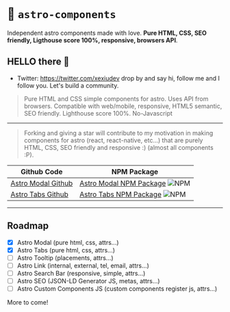 # 🚀 `astro-components`

Independent astro components made with love. **Pure HTML, CSS, SEO friendly, Ligthouse score 100%, responsive, browsers API**.

## HELLO there 👋

- Twitter: <https://twitter.com/xexiudev> drop by and say hi, follow me and I follow you. Let's build a community.

> Pure HTML and CSS simple components for astro. Uses API from browsers. Compatible with web/mobile, responsive, HTML5 semantic, SEO friendly. Lighthouse score 100%. No-Javascript
---
> Forking and giving a star will contribute to my motivation in making components for astro (react, react-native, etc...) that are purely HTML, CSS, SEO friendly and responsive :) (almost all components :P).

[//]: <> (Start Table)

| Github Code | NPM Package |
| --------- | -------- |
|[Astro Modal Github](https://github.com/xexiu/astro-components/tree/master/astro-modal) | [Astro Modal NPM Package](https://www.npmjs.com/package/@xexiu/astro-modal) ![NPM](https://img.shields.io/npm/v/@xexiu/astro-modal) |
|[Astro Tabs Github](https://github.com/xexiu/astro-components/tree/master/astro-tabs) | [Astro Tabs NPM Package](https://www.npmjs.com/package/@xexiu/astro-tabs) ![NPM](https://img.shields.io/npm/v/@xexiu/astro-tabs) |

[//]: <> (End table Table)

---

## Roadmap

- [X] Astro Modal (pure html, css, attrs...)
- [X] Astro Tabs (pure html, css, attrs...)
- [ ] Astro Tooltip (placements, attrs...)
- [ ] Astro Link (internal, external, tel, email, attrs...)
- [ ] Astro Search Bar (responsive, simple, attrs...)
- [ ] Astro SEO (JSON-LD Generator JS, metas, attrs...)
- [ ] Astro Custom Components JS (custom components register js, attrs...)

More to come!
